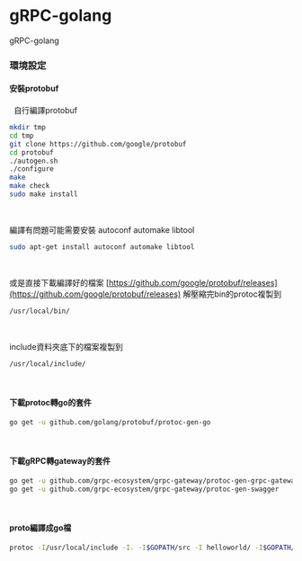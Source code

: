 # gRPC-golang
gRPC-golang


### 環境設定

#### 安裝protobuf

&nbsp;
自行編譯protobuf

```sh
mkdir tmp
cd tmp
git clone https://github.com/google/protobuf
cd protobuf
./autogen.sh
./configure
make
make check
sudo make install
```

&nbsp;

編譯有問題可能需要安裝 autoconf automake libtool

```sh
sudo apt-get install autoconf automake libtool
```

&nbsp;

或是直接下載編譯好的檔案
[https://github.com/google/protobuf/releases](https://github.com/google/protobuf/releases)
解壓縮完bin的protoc複製到

```sh
/usr/local/bin/
```

&nbsp;

include資料夾底下的檔案複製到

```sh
/usr/local/include/
```

&nbsp;

#### 下載protoc轉go的套件

```sh
go get -u github.com/golang/protobuf/protoc-gen-go
```

&nbsp;

#### 下載gRPC轉gateway的套件

```sh
go get -u github.com/grpc-ecosystem/grpc-gateway/protoc-gen-grpc-gateway
go get -u github.com/grpc-ecosystem/grpc-gateway/protoc-gen-swagger
```

&nbsp;

#### proto編譯成go檔

```sh
protoc -I/usr/local/include -I. -I$GOPATH/src -I helloworld/ -I$GOPATH/src/github.com/grpc-ecosystem/grpc-gateway/third_party/googleapis helloworld/helloworld.proto --go_out=plugins=grpc:helloworld
```
